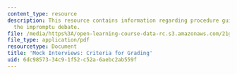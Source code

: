 ```yaml
---
content_type: resource
description: This resource contains information regarding procedure guidelines for
  the impromptu debate.
file: /media/https%3A/open-learning-course-data-rc.s3.amazonaws.com/21g-232-advanced-speaking-and-critical-listening-skills-els-spring-2007/6dc9857334c91f52c52a6aebc2ab559f_MIT21G_232S07_deb_procedur.pdf
file_type: application/pdf
resourcetype: Document
title: 'Mock Interviews: Criteria for Grading'
uid: 6dc98573-34c9-1f52-c52a-6aebc2ab559f
---
```

